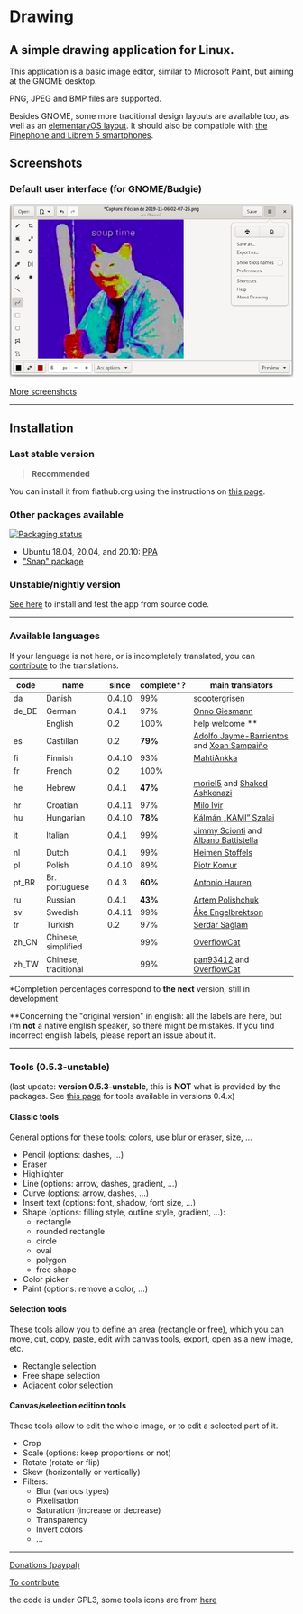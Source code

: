 # Drawing

## A simple drawing application for Linux.

This application is a basic image editor, similar to Microsoft Paint, but aiming
at the GNOME desktop.

PNG, JPEG and BMP files are supported.

Besides GNOME, some more traditional design layouts are available too, as well
as an [elementaryOS layout](./docs/screenshots/elementary.png). It should also
be compatible with [the Pinephone and Librem 5 smartphones](./docs/screenshots/librem_options.png).

## Screenshots

### Default user interface (for GNOME/Budgie)

![UI for GNOME and Budgie, here with the main menu opened](./docs/screenshots/gnome_menu.png)

[More screenshots](https://maoschanz.github.io/drawing/gallery.html)

----

## Installation

### Last stable version

>**Recommended**

You can install it from flathub.org using the instructions on
[this page](https://flathub.org/apps/details/com.github.maoschanz.drawing).

### Other packages available

[![Packaging status](https://repology.org/badge/vertical-allrepos/drawing.svg)](https://repology.org/project/drawing/versions)

- Ubuntu 18.04, 20.04, and 20.10: [PPA](https://launchpad.net/~cartes/+archive/ubuntu/drawing/)
- ["Snap" package](https://snapcraft.io/drawing)

### Unstable/nightly version

[See here](./CONTRIBUTING.md#install-from-source-code) to install and test the
app from source code.

<!-- It's also possible to use the -->
<!-- [debian experimental repository](https://wiki.debian.org/DebianExperimental) -->

----

### Available languages

If your language is not here, or is incompletely translated, you can
[contribute](./CONTRIBUTING.md#translating) to the translations.

| code | name         | since | complete*? | main translators                  |
|------|--------------|-------|------------|-----------------------------------|
| da   | Danish       | 0.4.10 | 99%       | [scootergrisen](https://github.com/scootergrisen)
| de_DE | German      | 0.4.1 | 97%        | [Onno Giesmann](https://github.com/Etamuk)
|      | English      | 0.2   | 100%       | help welcome **                   |
| es   | Castillan    | 0.2   | **79%**    | [Adolfo Jayme-Barrientos](https://github.com/fitojb) and [Xoan Sampaiño](https://github.com/xoan)
| fi   | Finnish      | 0.4.10 | 93%       | [MahtiAnkka](https://github.com/mahtiankka)
| fr   | French       | 0.2   | 100%       |                                   |
| he   | Hebrew       | 0.4.1 | **47%**    | [moriel5](https://github.com/moriel5) and [Shaked Ashkenazi](https://github.com/shaqash)
| hr   | Croatian     | 0.4.11 | 97%       | [Milo Ivir](https://github.com/milotype)
| hu   | Hungarian    | 0.4.10 | **78%**   | [Kálmán „KAMI” Szalai](https://github.com/kami911)
| it   | Italian      | 0.4.1 | 99%        | [Jimmy Scionti](https://github.com/amivaleo) and [Albano Battistella ](https://github.com/albanobattistella)
| nl   | Dutch        | 0.4.1 | 99%        | [Heimen Stoffels](https://github.com/Vistaus)
| pl   | Polish       | 0.4.10 | 89%       | [Piotr Komur](https://github.com/pkomur)
| pt_BR | Br. portuguese | 0.4.3 | **60%** | [Antonio Hauren](https://github.com/haurenburu)
| ru   | Russian      | 0.4.1 | **43%**    | [Artem Polishchuk](https://github.com/tim77)
| sv   | Swedish      | 0.4.11 | 99%       | [Åke Engelbrektson](https://github.com/eson57)
| tr   | Turkish      | 0.2   | 97%        | [Serdar Sağlam](https://github.com/TeknoMobil)
| zh_CN | Chinese, simplified |  | 99%     | [OverflowCat](https://github.com/OverflowCat)
| zh_TW | Chinese, traditional |  | 99%    | [pan93412](https://github.com/pan93412) and [OverflowCat](https://github.com/OverflowCat)

\*Completion percentages correspond to **the next** version, still in development

\**Concerning the "original version" in english: all the labels are here, but
i'm **not** a native english speaker, so there might be mistakes. If you find
incorrect english labels, please report an issue about it.

----

### Tools (0.5.3-unstable)

(last update: **version 0.5.3-unstable**, this is **NOT** what is provided by
the packages. See [this page](https://maoschanz.github.io/drawing/) for tools
available in versions 0.4.x)

#### Classic tools

General options for these tools: colors, use blur or eraser, size, …

- Pencil (options: dashes, …)
- Eraser
- Highlighter
- Line (options: arrow, dashes, gradient, …)
- Curve (options: arrow, dashes, …)
- Insert text (options: font, shadow, font size, …)
- Shape (options: filling style, outline style, gradient, …):
	- rectangle
	- rounded rectangle
	- circle
	- oval
	- polygon
	- free shape
- Color picker
- Paint (options: remove a color, …)

#### Selection tools

These tools allow you to define an area (rectangle or free), which you can move,
cut, copy, paste, edit with canvas tools, export, open as a new image, etc.

- Rectangle selection
- Free shape selection
- Adjacent color selection

#### Canvas/selection edition tools

These tools allow to edit the whole image, or to edit a selected part of it.

- Crop
- Scale (options: keep proportions or not)
- Rotate (rotate or flip)
- Skew (horizontally or vertically)
- Filters:
	- Blur (various types)
	- Pixelisation
	- Saturation (increase or decrease)
	- Transparency
	- Invert colors
	- …

----

[Donations (paypal)](https://paypal.me/maoschannz)

[To contribute](./CONTRIBUTING.md)

the code is under GPL3, some tools icons are from [here](https://github.com/gnome-design-team/gnome-icons/tree/master/art-libre-symbolic)

